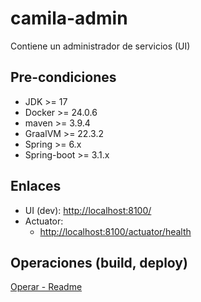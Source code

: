 # camila-admin

Contiene un administrador de servicios (UI)

## Pre-condiciones

* JDK >= 17
* Docker >= 24.0.6
* maven >= 3.9.4
* GraalVM >= 22.3.2
* Spring >= 6.x
* Spring-boot >= 3.1.x

## Enlaces

* UI (dev): <http://localhost:8100/>
* Actuator:
  * <http://localhost:8100/actuator/health>

## Operaciones (build, deploy)

[Operar - Readme](.operate/Readme.md)
